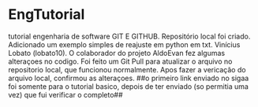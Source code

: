 # EngTutorial
tutorial engenharia de software GIT E GITHUB.
Repositório local foi criado.
Adicionado um exemplo simples de reajuste em python em txt.
Vinícius Lobato (lobato10).
O colaborador do projeto AldoEvan fez algumas alteraçoes no codigo.
Foi feito um Git Pull para atualizar o arquivo no repositorio local, que funcionou normalmente. Apos fazer a vericação do arquivo local, confirmou as alteraçoes.
##o primeiro link enviado no sigaa foi somente para o tutorial basico, depois de ter enviado (so permitia uma vez) que fui verificar o completo##
